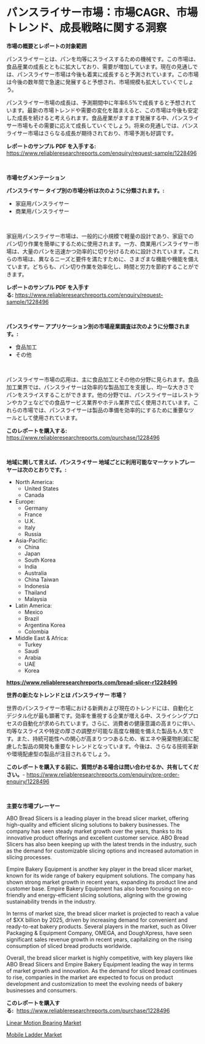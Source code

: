 <p><h1>パンスライサー市場：市場CAGR、市場トレンド、成長戦略に関する洞察</h1></p><p><strong>市場の概要とレポートの対象範囲</strong></p>
<p><p>パンスライサーとは、パンを均等にスライスするための機械です。この市場は、食品産業の成長とともに拡大しており、需要が増加しています。現在の見通しでは、パンスライサー市場は今後も着実に成長すると予測されています。この市場は今後の数年間で急速に発展すると予想され、市場規模も拡大していくでしょう。</p><p>パンスライサー市場の成長は、予測期間中に年率6.5%で成長すると予想されています。最新の市場トレンドや需要の変化を踏まえると、この市場は今後も安定した成長を続けると考えられます。食品産業がますます発展する中、パンスライサー市場もその需要に応えて成長していくでしょう。将来の見通しでは、パンスライサー市場はさらなる成長が期待されており、市場予測も好調です。</p></p>
<p><strong>レポートのサンプル PDF を入手する:</strong> <a href="https://www.reliableresearchreports.com/enquiry/request-sample/1228496">https://www.reliableresearchreports.com/enquiry/request-sample/1228496</a></p>
<p>&nbsp;</p>
<p><strong>市場セグメンテーション</strong></p>
<p><strong>パンスライサー タイプ別の市場分析は次のように分類されます。:</strong></p>
<p><ul><li>家庭用パンスライサー</li><li>商業用パンスライサー</li></ul></p>
<p>&nbsp;</p>
<p><p>家庭用パンスライサー市場は、一般的に小規模で軽量の設計であり、家庭でのパン切り作業を簡単にするために使用されます。一方、商業用パンスライサー市場は、大量のパンを迅速かつ効率的に切り分けるために設計されています。これらの市場は、異なるニーズと要件を満たすために、さまざまな機能や機能を備えています。どちらも、パン切り作業を効率化し、時間と労力を節約することができます。</p></p>
<p><strong>レポートのサンプル PDF を入手する:</strong>&nbsp;<a href="https://www.reliableresearchreports.com/enquiry/request-sample/1228496">https://www.reliableresearchreports.com/enquiry/request-sample/1228496</a></p>
<p>&nbsp;</p>
<p><strong> パンスライサー アプリケーション別の市場産業調査は次のように分類されます。:</strong></p>
<p><ul><li>食品加工</li><li>その他</li></ul></p>
<p>&nbsp;</p>
<p><p>パンスライサー市場の応用は、主に食品加工とその他の分野に見られます。食品加工業界では、パンスライサーは効率的な製品加工を支援し、均一な大きさでパンをスライスすることができます。他の分野では、パンスライサーはレストランやカフェなどでの食品サービス業界やホテル業界で広く使用されています。これらの市場では、パンスライサーは製品の準備を効率的にするために重要なツールとして使用されています。</p></p>
<p><strong>このレポートを購入する:</strong>&nbsp; <a href="https://www.reliableresearchreports.com/purchase/1228496">https://www.reliableresearchreports.com/purchase/1228496</a></p>
<p>&nbsp;</p>
<p><strong>地域に関して言えば、パンスライサー 地域ごとに利用可能なマーケットプレーヤーは次のとおりです。:</strong></p>
<p><ul>
    <li>
        North America:
        <ul>
            <li>United States</li>
            <li>Canada</li>
        </ul>
    </li>
    <li>
        Europe:
        <ul>
            <li>Germany</li>
            <li>France</li>
            <li>U.K.</li>
            <li>Italy</li>
            <li>Russia</li>
        </ul>
    </li>
    <li>
        Asia-Pacific:
        <ul>
            <li>China</li>
            <li>Japan</li>
            <li>South Korea</li>
            <li>India</li>
            <li>Australia</li>
            <li>China Taiwan</li>
            <li>Indonesia</li>
            <li>Thailand</li>
            <li>Malaysia</li>
        </ul>
    </li>
    <li>
        Latin America:
        <ul>
            <li>Mexico</li>
            <li>Brazil</li>
            <li>Argentina Korea</li>
            <li>Colombia</li>
        </ul>
    </li>
    <li>
        Middle East & Africa:
        <ul>
            <li>Turkey</li>
            <li>Saudi</li>
            <li>Arabia</li>
            <li>UAE</li>
            <li>Korea</li>
        </ul>
    </li>
    </ul></p>
<p><strong><a href="https://www.reliableresearchreports.com/bread-slicer-r1228496">https://www.reliableresearchreports.com/bread-slicer-r1228496</a></strong>&nbsp;</p>
<p><strong>世界の新たなトレンドとは パンスライサー 市場？</strong></p>
<p><p>世界のパンスライサー市場における新興および現在のトレンドには、自動化とデジタル化が最も顕著です。効率を重視する企業が増える中、スライシングプロセスの自動化が求められています。さらに、消費者の健康意識の高まりに伴い、均等なスライスや特定の厚さの調整が可能な高度な機能を備えた製品も人気です。また、持続可能性への関心が高まりつつあるため、省エネや廃棄物削減に配慮した製品の開発も重要なトレンドとなっています。今後は、さらなる技術革新や環境配慮型の製品が注目されるでしょう。</p></p>
<p><strong>このレポートを購入する前に、質問がある場合は問い合わせるか、共有してください。</strong>- <a href="https://www.reliableresearchreports.com/enquiry/pre-order-enquiry/1228496">https://www.reliableresearchreports.com/enquiry/pre-order-enquiry/1228496</a></p>
<p>&nbsp;</p>
<p><strong>主要な市場プレーヤー</strong></p>
<p><p>ABO Bread Slicers is a leading player in the bread slicer market, offering high-quality and efficient slicing solutions to bakery businesses. The company has seen steady market growth over the years, thanks to its innovative product offerings and excellent customer service. ABO Bread Slicers has also been keeping up with the latest trends in the industry, such as the demand for customizable slicing options and increased automation in slicing processes.</p><p>Empire Bakery Equipment is another key player in the bread slicer market, known for its wide range of bakery equipment solutions. The company has shown strong market growth in recent years, expanding its product line and customer base. Empire Bakery Equipment has also been focusing on eco-friendly and energy-efficient slicing solutions, aligning with the growing sustainability trends in the industry.</p><p>In terms of market size, the bread slicer market is projected to reach a value of $XX billion by 2025, driven by increasing demand for convenient and ready-to-eat bakery products. Several players in the market, such as Oliver Packaging & Equipment Company, OMEGA, and DoughXpress, have seen significant sales revenue growth in recent years, capitalizing on the rising consumption of sliced bread products worldwide.</p><p>Overall, the bread slicer market is highly competitive, with key players like ABO Bread Slicers and Empire Bakery Equipment leading the way in terms of market growth and innovation. As the demand for sliced bread continues to rise, companies in the market are expected to focus on product development and customization to meet the evolving needs of bakery businesses and consumers.</p></p>
<p><strong>このレポートを購入する:</strong>&nbsp;&nbsp;<a href="https://www.reliableresearchreports.com/purchase/1228496">https://www.reliableresearchreports.com/purchase/1228496</a></p>
<p><p><a href="https://github.com/brenzgnarento/Market-Research-Report-List-2/blob/main/linear-motion-bearing-market.md">Linear Motion Bearing Market</a></p><p><a href="https://github.com/jerrycopelandthomaswsqd8q/Market-Research-Report-List-2/blob/main/mobile-ladder-market.md">Mobile Ladder Market</a></p></p>